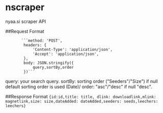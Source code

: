 # nscraper
nyaa.si scraper API


##Request Format

           ```method: 'POST',
            headers: {
                'Content-Type': 'application/json',
                'Accept': 'application/json',
            },
            body: JSON.stringify({
                query,sortBy,order
            })```
            
query: your search query.
sortBy: sorting order ("Seeders"/"Size") if null default sorting order is used (Date)/
order: "asc"/"desc" if null "desc".

##Response Format
```{id:id,title: title,	dlink: downloadlink,mlink: magnetlink,size: size,dateAdded: dateAdded,seeders: seeds,leechers: leechers}```
